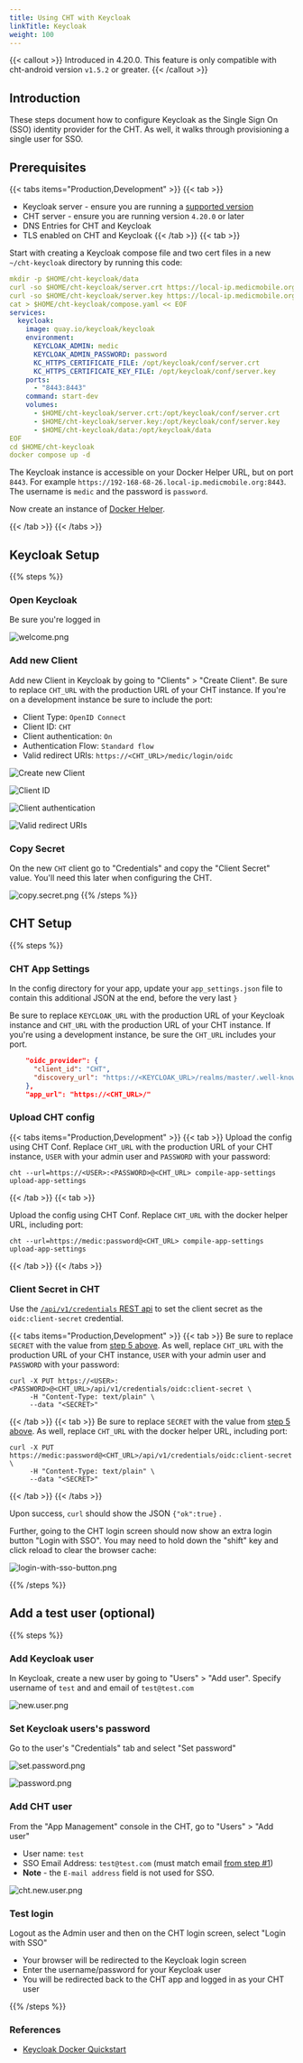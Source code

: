 ```yaml
---
title: Using CHT with Keycloak
linkTitle: Keycloak
weight: 100
---
```



{{< callout >}}
Introduced in 4.20.0. This feature is only compatible with cht-android version `v1.5.2` or greater.
{{< /callout >}}

## Introduction

These steps document how to configure Keycloak as the Single Sign On (SSO) identity provider for the CHT. As well, it walks through provisioning a single user for SSO.

## Prerequisites

{{< tabs items="Production,Development" >}}
{{< tab >}}
* Keycloak server - ensure you are running a [supported version](https://github.com/keycloak/keycloak/security/policy#supported-versions)
* CHT server - ensure you are running version `4.20.0` or later
* DNS Entries for CHT and Keycloak
* TLS enabled on CHT and Keycloak
{{< /tab >}}
{{< tab >}}

Start with creating a Keycloak compose file and two cert files in a new `~/cht-keycloak` directory by running this code:

```yaml
mkdir -p $HOME/cht-keycloak/data
curl -so $HOME/cht-keycloak/server.crt https://local-ip.medicmobile.org/fullchain
curl -so $HOME/cht-keycloak/server.key https://local-ip.medicmobile.org/key
cat > $HOME/cht-keycloak/compose.yaml << EOF
services:
  keycloak:
    image: quay.io/keycloak/keycloak
    environment:
      KEYCLOAK_ADMIN: medic
      KEYCLOAK_ADMIN_PASSWORD: password
      KC_HTTPS_CERTIFICATE_FILE: /opt/keycloak/conf/server.crt
      KC_HTTPS_CERTIFICATE_KEY_FILE: /opt/keycloak/conf/server.key
    ports:
      - "8443:8443"
    command: start-dev
    volumes:
      - $HOME/cht-keycloak/server.crt:/opt/keycloak/conf/server.crt
      - $HOME/cht-keycloak/server.key:/opt/keycloak/conf/server.key
      - $HOME/cht-keycloak/data:/opt/keycloak/data
EOF
cd $HOME/cht-keycloak
docker compose up -d
```

The Keycloak instance is accessible on your Docker Helper URL, but on port `8443`. For example `https://192-168-68-26.local-ip.medicmobile.org:8443`. The username is `medic` and the password is `password`.

Now create an instance of [Docker Helper](/hosting/4.x/app-developer/#cht-docker-helper-for-4x).

{{< /tab >}}
{{< /tabs >}}

## Keycloak Setup

{{% steps %}}

### Open Keycloak

Be sure you're logged in

![welcome.png](keycloak/welcome.png)

### Add new Client

Add new Client in Keycloak by going to "Clients" > "Create Client". Be sure to replace `CHT_URL` with the production URL of your CHT instance. If you're on a development instance be sure to include the port:

 - Client Type: `OpenID Connect`
 - Client ID: `CHT`
 - Client authentication: `On`
 - Authentication Flow: `Standard flow`
 - Valid redirect URIs: `https://<CHT_URL>/medic/login/oidc`

 
![Create new Client](keycloak/newclient-new.png)

![Client ID](keycloak/newclient-new2.png)

![Client authentication](keycloak/newclient-new3.png)

![Valid redirect URIs](keycloak/newclient-new4.png)


### Copy Secret

On the new `CHT` client go to "Credentials" and copy the "Client Secret" value. You'll need this later when configuring the CHT.

![copy.secret.png](keycloak/copy.secret.png)
{{% /steps %}}

## CHT Setup

{{% steps %}}

### CHT App Settings

In the config directory for your app, update your `app_settings.json` file to contain this additional JSON at the end, before the very last `}`

Be sure to replace `KEYCLOAK_URL` with the production URL of your Keycloak instance and `CHT_URL` with the production URL of your CHT instance. If you're using a development instance, be sure the `CHT_URL` includes your port.

```json
    "oidc_provider": {
      "client_id": "CHT",
      "discovery_url": "https://<KEYCLOAK_URL>/realms/master/.well-known/openid-configuration"
    },
    "app_url": "https://<CHT_URL>/"
```


### Upload CHT config

{{< tabs items="Production,Development" >}}
{{< tab >}}
Upload the config using CHT Conf. Replace `CHT_URL` with the production URL of your CHT instance, `USER` with your admin user and `PASSWORD` with your password:

```
cht --url=https://<USER>:<PASSWORD>@<CHT_URL> compile-app-settings upload-app-settings
```

{{< /tab >}}
{{< tab >}}

Upload the config using CHT Conf.  Replace `CHT_URL` with the docker helper URL, including port:

```
cht --url=https://medic:password@<CHT_URL> compile-app-settings upload-app-settings
```
{{< /tab >}}
{{< /tabs >}}

### Client Secret in CHT

Use the [`/api/v1/credentials` REST api](https://docs.communityhealthtoolkit.org/building/reference/api/#put-apiv1credentials) to set the client secret as the `oidc:client-secret` credential.

{{< tabs items="Production,Development" >}}
{{< tab >}}
Be sure to replace `SECRET` with the value from [step 5 above](#copy-secret). As well, replace `CHT_URL` with the production URL of your CHT instance, `USER` with your admin user and `PASSWORD` with your password:
```shell
curl -X PUT https://<USER>:<PASSWORD>@<CHT_URL>/api/v1/credentials/oidc:client-secret \
     -H "Content-Type: text/plain" \
     --data "<SECRET>"
```

{{< /tab >}}
{{< tab >}}
Be sure to replace `SECRET` with the value from [step 5 above](#copy-secret). As well, replace `CHT_URL` with the docker helper URL, including port:
```shell
curl -X PUT https://medic:password@<CHT_URL>/api/v1/credentials/oidc:client-secret \
     -H "Content-Type: text/plain" \
     --data "<SECRET>"
```
{{< /tab >}}
{{< /tabs >}}

Upon success, `curl` should show the JSON `{"ok":true}` .  

Further, going to the CHT login screen should now show an extra login button "Login with SSO". You may need to hold down the "shift" key and click reload to clear the browser cache:

![login-with-sso-button.png](keycloak/login-with-sso-button.png)

{{% /steps %}}


## Add a test user (optional)

{{% steps %}}

### Add Keycloak user 

In Keycloak,  create a new user by going to  "Users" > "Add user".  Specify username of `test` and and email of `test@test.com`

![new.user.png](keycloak/new.user.png)

### Set Keycloak users's password

Go to the user's "Credentials" tab and select "Set password"

![set.password.png](keycloak/set.password.png)

![password.png](keycloak/password.png)

###  Add CHT user

From the "App Management" console in the CHT, go to "Users" > "Add user"
  - User name: `test` 
  - SSO Email Address: `test@test.com` (must match email [from step #1](#add-keycloak-user))
  - **Note** - the `E-mail address` field is not used for SSO.

![cht.new.user.png](keycloak/cht.new.user.png)


###  Test login 

Logout as the Admin user and then on the CHT login screen, select "Login with SSO"
  - Your browser will be redirected to the Keycloak login screen
  - Enter the username/password for your Keycloak user
  - You will be redirected back to the CHT app and logged in as your CHT user


{{% /steps %}}

### References

- [Keycloak Docker Quickstart](https://www.keycloak.org/getting-started/getting-started-docker)
